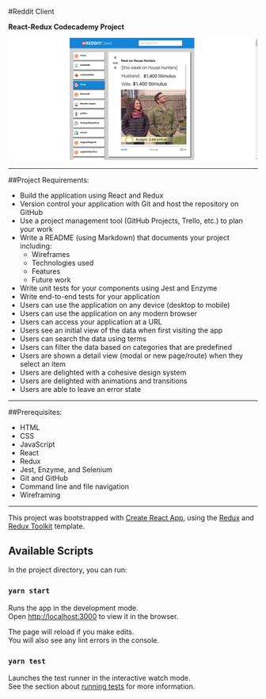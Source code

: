 #Reddit Client

**React-Redux Codecademy Project**

![alt text](./redditClient.jpg)

---

##Project Requirements:

- Build the application using React and Redux
- Version control your application with Git and host the repository on GitHub
- Use a project management tool (GitHub Projects, Trello, etc.) to plan your work
- Write a README (using Markdown) that documents your project including:
    - Wireframes
    - Technologies used
    - Features
    - Future work
- Write unit tests for your components using Jest and Enzyme
- Write end-to-end tests for your application
- Users can use the application on any device (desktop to mobile)
- Users can use the application on any modern browser
- Users can access your application at a URL
- Users see an initial view of the data when first visiting the app
- Users can search the data using terms
- Users can filter the data based on categories that are predefined
- Users are shown a detail view (modal or new page/route) when they select an item
- Users are delighted with a cohesive design system
- Users are delighted with animations and transitions
- Users are able to leave an error state

---

##Prerequisites:

- HTML
- CSS
- JavaScript
- React
- Redux
- Jest, Enzyme, and Selenium
- Git and GitHub
- Command line and file navigation
- Wireframing

---



This project was bootstrapped with [Create React App](https://github.com/facebook/create-react-app), using the [Redux](https://redux.js.org/) and [Redux Toolkit](https://redux-toolkit.js.org/) template.

## Available Scripts

In the project directory, you can run:

### `yarn start`

Runs the app in the development mode.<br />
Open [http://localhost:3000](http://localhost:3000) to view it in the browser.

The page will reload if you make edits.<br />
You will also see any lint errors in the console.

### `yarn test`

Launches the test runner in the interactive watch mode.<br />
See the section about [running tests](https://facebook.github.io/create-react-app/docs/running-tests) for more information.

